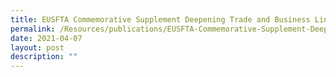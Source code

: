 ```yaml
---
title: EUSFTA Commemorative Supplement Deepening Trade and Business Links
permalink: /Resources/publications/EUSFTA-Commemorative-Supplement-Deepening-Trade-and-Business-Links
date: 2021-04-07
layout: post
description: ""
---
```


